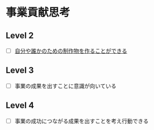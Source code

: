 # 事業貢献思考

## Level 2

- [ ] [自分や誰かのための制作物を作ることができる](/skilldoc/conceptual_skills/business_thinking/FOR_WE.md)

## Level 3

- [ ] 事業の成果を出すことに意識が向いている

## Level 4

- [ ] 事業の成功につながる成果を出すことを考え行動できる
